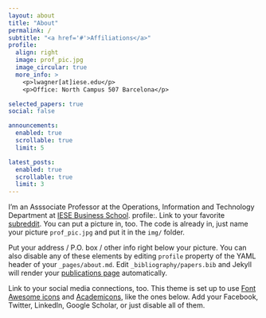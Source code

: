 ```yaml
---
layout: about
title: "About"
permalink: /
subtitle: "<a href='#'>Affiliations</a>"
profile:
  align: right
  image: prof_pic.jpg
  image_circular: true
  more_info: >
    <p>lwagner[at]iese.edu</p>
    <p>Office: North Campus 507 Barcelona</p>

selected_papers: true
social: false

announcements:
  enabled: true
  scrollable: true
  limit: 5

latest_posts:
  enabled: true
  scrollable: true
  limit: 3
---
```


I’m an Asssociate Professor at the Operations, Information and Technology Department at [IESE Business School](https://www.iese.edu/).
profile:. Link to your favorite [subreddit](http://reddit.com). You can put a picture in, too. The code is already in, just name your picture `prof_pic.jpg` and put it in the `img/` folder.

Put your address / P.O. box / other info right below your picture. You can also disable any of these elements by editing `profile` property of the YAML header of your `_pages/about.md`. Edit `_bibliography/papers.bib` and Jekyll will render your [publications page](/al-folio/publications/) automatically.

Link to your social media connections, too. This theme is set up to use [Font Awesome icons](https://fontawesome.com/) and [Academicons](https://jpswalsh.github.io/academicons/), like the ones below. Add your Facebook, Twitter, LinkedIn, Google Scholar, or just disable all of them.
